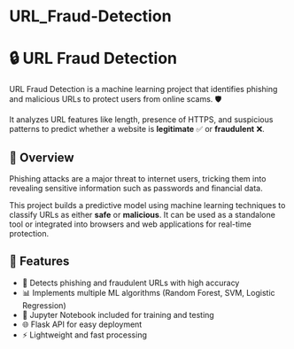 # URL_Fraud-Detection
# 🔒 URL Fraud Detection

URL Fraud Detection is a machine learning project that identifies phishing and malicious URLs to protect users from online scams. 🛡️  

It analyzes URL features like length, presence of HTTPS, and suspicious patterns to predict whether a website is **legitimate** ✅ or **fraudulent** ❌.


## 📌 Overview
Phishing attacks are a major threat to internet users, tricking them into revealing sensitive information such as passwords and financial data.  

This project builds a predictive model using machine learning techniques to classify URLs as either **safe** or **malicious**. It can be used as a standalone tool or integrated into browsers and web applications for real-time protection.



## 🚀 Features
- 🔎 Detects phishing and fraudulent URLs with high accuracy
- 📊 Implements multiple ML algorithms (Random Forest, SVM, Logistic Regression)
- 📝 Jupyter Notebook included for training and testing
- 🌐 Flask API for easy deployment
- ⚡ Lightweight and fast processing
